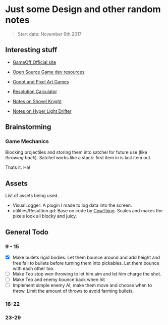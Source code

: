 # Just some Design and other random notes

> Start date: November 9th 2017

## Interesting stuff

- [GameOff Official site](https://itch.io/jam/game-off-2017)
- [Open Source Game dev resources](https://github.com/Calinou/awesome-gamedev)

- [Godot and Pixel Art Games](https://medium.com/@tumeowilliam/godot-engine-and-pixel-art-a-better-love-story-than-twilight-4c8155ba71cd)
- [Resolution Calculator](http://www.silisoftware.com/tools/screen_aspect_ratio_calculator)
- [Notes on Shovel Knight](https://www.gamasutra.com/blogs/DavidDAngelo/20140625/219383/Breaking_the_NES_for_Shovel_Knight.php)
- [Notes on Hyper Light Drifter](http://nightmargin.tumblr.com/post/102886823891/on-resolution)

## Brainstorming

### Game Mechanics

Blocking projectiles and storing them into satchel for future use (like *throwing back*).
Satchel works like a stack: first item in is last item out.

Thats it. Ha!


## Assets

List of assets being used. 

- VisualLogger: A plugin I made to log data into the screen.
- utilities/Resultion.gd: Base on code by [CowThing](https://github.com/godotengine/godot/issues/6506#issuecomment-247533233). Scales and makes the pixels look all blocky and juicy.


## General Todo

### 9 - 15
- [x] Make bullets rigid bodies. Let them bounce around and add height and free fall to bullets before turning them into pickables. Let them bounce with each other too.
- [ ] Make Teo stop wen throwing to let him aim and let him charge the shot.
- [ ] Make Teo and enemy bounce back when hit
- [ ] Implement simple enemy AI, make them move and choose when to throw. Limit the amount of throws to avoid farming bullets.

### 16-22
### 23-29
